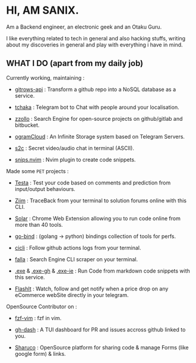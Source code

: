 # HI, AM SANIX.

Am a Backend engineer, an electronic geek and an Otaku Guru.

I like everything related to tech in general and also hacking stuffs,
writing about my discoveries in general and play with everything i have in mind.

## WHAT I DO (apart from my daily job)

Currently working, maintaining :

- [gitrows-api](https://github.com/Sanix-Darker/gitrowspack-api) : Transform a github repo into a NoSQL database as a service.

- [tchaka](https://github.com/Sanix-Darker/tchaka) : Telegram bot to Chat with people around your localisation.

- [zzollo](https://github.com/Sanix-Darker/zzollo) : Search Engine for open-source projects on github/gitlab and bitbucket.

- [ogramCloud](https://github.com/Sanix-Darker/ogramcloud) : An Infinite Storage system based on Telegram Servers.

- [s2c](https://github.com/sanix-darker/s2c) : Secret video/audio chat in terminal (ASCII).

- [snips.nvim](https://github.com/Sanix-Darker/snips.nvim) : Nvim plugin to create code snippets.


Made some `PET` projects :

- [Testa](https://github.com/Sanix-Darker/testa) : Test your code based on comments and prediction from input/output behaviours.

- [Ziim](https://github.com/Sanix-Darker/ziim) : TraceBack from your terminal to solution forums online with this CLI.

- [Solar](https://github.com/Sanix-Darker/solar) : Chrome Web Extension allowing you to run code online from more than 40 tools.

- [go-bind](https://github.com/Sanix-Darker/go_bind) : (golang -> python) bindings collection of tools for perfs.

- [cicli](https://github.com/Sanix-Darker/cicli) : Follow github actions logs from your terminal.

- [falla](https://github.com/Sanix-Darker/falla) : Search Engine CLI scraper on your terminal.

- [.exe](https://github.com/Sanix-Darker/.exe) & [.exe-gh](https://github.com/Sanix-Darker/d-exe-action) & [.exe-ie](https://github.com/Sanix-Darker/d-exe-action-example) : Run Code from markdown code snippets with this service.

- [FlashIt](https://github.com/Sanix-Darker/flashit) : Watch, follow and get notify when a price drop on any eCommerce webSite directly in your telegram.


OpenSource Contributor on :

- [fzf-vim](https://github.com/junegunn/fzf.vim) : fzf in vim.

- [gh-dash](https://github.com/dlvhdr/gh-dash) : A TUI dashboard for PR and issues accross github linked to you.

- [Sharuco](https://github.com/ln-dev7/sharuco) : OpenSource platform for sharing code & manage Forms (like google form) & links.
